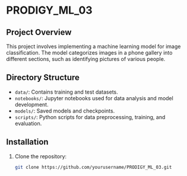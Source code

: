 # PRODIGY_ML_03

## Project Overview
This project involves implementing a machine learning model for image classification. The model categorizes images in a phone gallery into different sections, such as identifying pictures of various people. 

## Directory Structure
- `data/`: Contains training and test datasets.
- `notebooks/`: Jupyter notebooks used for data analysis and model development.
- `models/`: Saved models and checkpoints.
- `scripts/`: Python scripts for data preprocessing, training, and evaluation.

## Installation
1. Clone the repository:
   ```bash
   git clone https://github.com/yourusername/PRODIGY_ML_03.git
